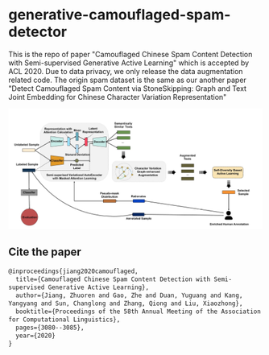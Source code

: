 # generative-camouflaged-spam-detector

This is the repo of paper "Camouflaged Chinese Spam Content Detection with
Semi-supervised Generative Active Learning" which is accepted by ACL 2020. Due to data privacy, we only release
the data augmentation related code. The origin spam dataset is the same as our another paper  "Detect Camouflaged Spam Content via StoneSkipping: Graph and Text Joint Embedding for Chinese Character Variation Representation"

![](/paper/signal_framework.jpg)

## Cite the paper

```
@inproceedings{jiang2020camouflaged,
  title={Camouflaged Chinese Spam Content Detection with Semi-supervised Generative Active Learning},
  author={Jiang, Zhuoren and Gao, Zhe and Duan, Yuguang and Kang, Yangyang and Sun, Changlong and Zhang, Qiong and Liu, Xiaozhong},
  booktitle={Proceedings of the 58th Annual Meeting of the Association for Computational Linguistics},
  pages={3080--3085},
  year={2020}
}
```